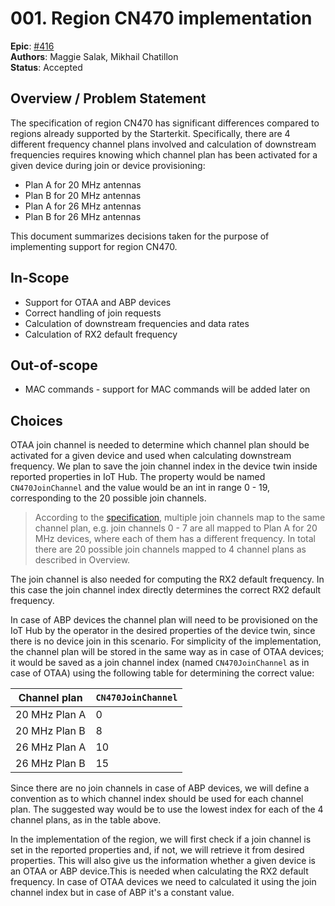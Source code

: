 # 001. Region CN470 implementation

**Epic**: [#416](https://github.com/Azure/iotedge-lorawan-starterkit/issues/416)  
**Authors**: Maggie Salak, Mikhail Chatillon  
**Status**: Accepted

## Overview / Problem Statement

The specification of region CN470 has significant differences compared to regions already supported by the Starterkit. Specifically, there are 4 different frequency channel plans involved and calculation of downstream frequencies requires knowing which channel plan has been activated for a given device during join or device provisioning:

- Plan A for 20 MHz antennas
- Plan B for 20 MHz antennas
- Plan A for 26 MHz antennas
- Plan B for 26 MHz antennas

This document summarizes decisions taken for the purpose of implementing support for region CN470.

## In-Scope

- Support for OTAA and ABP devices
- Correct handling of join requests
- Calculation of downstream frequencies and data rates
- Calculation of RX2 default frequency

## Out-of-scope

- MAC commands - support for MAC commands will be added later on

## Choices

OTAA join channel is needed to determine which channel plan should be activated for a given device and used when calculating downstream frequency.
We plan to save the join channel index in the device twin inside reported properties in IoT Hub. The property would be named `CN470JoinChannel` and the value would be an int in range 0 - 19, corresponding to the 20 possible join channels.

>According to the [specification](https://lora-alliance.org/wp-content/uploads/2021/05/RP002-1.0.3-FINAL-1.pdf), multiple join channels map to the same channel plan, e.g. join channels 0 - 7 are all mapped to Plan A for 20 MHz devices, where each of them has a different frequency. In total there are 20 possible join channels mapped to 4 channel plans as described in Overview.

The join channel is also needed for computing the RX2 default frequency. In this case the join channel index directly determines the correct RX2 default frequency.

In case of ABP devices the channel plan will need to be provisioned on the IoT Hub by the operator in the desired properties of the device twin, since there is no device join in this scenario. For simplicity of the implementation, the channel plan will be stored in the same way as in case of OTAA devices; it would be saved as a join channel index (named `CN470JoinChannel` as in case of OTAA) using the following table for determining the correct value:

| Channel plan | `CN470JoinChannel` |
| ------------ | ----|
| 20 MHz Plan A | 0  |
| 20 MHz Plan B | 8  |
| 26 MHz Plan A | 10 |
| 26 MHz Plan B | 15 |

Since there are no join channels in case of ABP devices, we will define a convention as to which channel index should be used for each channel plan. The suggested way would be to use the lowest index for each of the 4 channel plans, as in the table above.

In the implementation of the region, we will first check if a join channel is set in the reported properties and, if not, we will retrieve it from desired properties. This will also give us the information whether a given device is an OTAA or ABP device.This is needed when calculating the RX2 default frequency. In case of OTAA devices we need to calculated it using the join channel index but in case of ABP it's a constant value.
